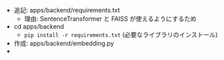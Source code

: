 - 追記: apps/backend/requirements.txt
  - 理由: SentenceTransformer と FAISS が使えるようにするため
- cd apps/backend
  - `pip install -r requirements.txt` (必要なライブラリのインストール)
- 作成: apps/backend/embedding.py
- 